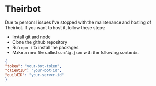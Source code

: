 # Theirbot
Due to personal issues I've stopped with the maintenance and hosting of Theirbot. If you want to host it, follow these steps:
- Install git and node
- Clone the github repository
- Run `npm i` to install the packages
- Make a new file called `config.json` with the following contents:
```json
{
"token": "your-bot-token",
"clientID": "your-bot-id",
"guildID": "your-server-id"
}
```
